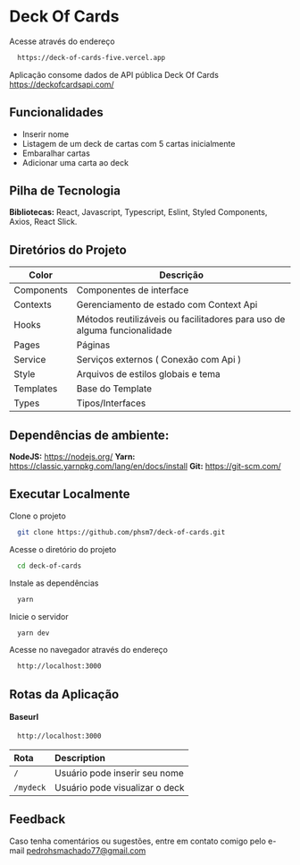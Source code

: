 # Deck Of Cards 
Acesse através do endereço
```bash
  https://deck-of-cards-five.vercel.app
```
Aplicação consome dados de API pública Deck Of Cards  https://deckofcardsapi.com/

## Funcionalidades

- Inserir nome
- Listagem de um deck de cartas com 5 cartas inicialmente
- Embaralhar cartas
- Adicionar uma carta ao deck


## Pilha de Tecnologia

**Bibliotecas:** React, Javascript, Typescript, Eslint, Styled Components, Axios, React Slick.


## Diretórios do Projeto

| Color             | Descrição                                                                |
| ----------------- | ------------------------------------------------------------------ |
| Components | Componentes de interface |
| Contexts | Gerenciamento de estado com Context Api |
| Hooks | Métodos reutilizáveis ou facilitadores para uso de alguma funcionalidade |
| Pages | Páginas |
| Service | Serviços externos ( Conexão com Api ) |
| Style | Arquivos de estilos globais e tema |
| Templates | Base do Template |
| Types | Tipos/Interfaces |


## Dependências de ambiente:
**NodeJS:** https://nodejs.org/
**Yarn:** https://classic.yarnpkg.com/lang/en/docs/install
**Git:** https://git-scm.com/

## Executar Localmente

Clone o projeto

```bash
  git clone https://github.com/phsm7/deck-of-cards.git
```

Acesse o diretório do projeto

```bash
  cd deck-of-cards
```

Instale as dependências

```bash
  yarn
```

Inicie o servidor

```bash
  yarn dev
```
Acesse no navegador através do endereço
```bash
  http://localhost:3000
```


## Rotas da Aplicação

#### Baseurl

```bash
  http://localhost:3000
```

| Rota| Description                |
| :-------- | :------------------------- |
| `/` | Usuário pode inserir seu nome |
| `/mydeck` | Usuário pode visualizar o deck |


## Feedback

Caso tenha comentários ou sugestões, entre em contato comigo pelo e-mail pedrohsmachado77@gmail.com